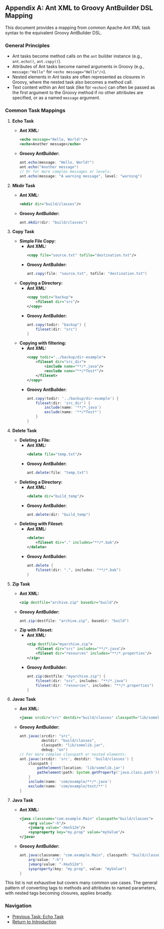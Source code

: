 ## Appendix A: Ant XML to Groovy AntBuilder DSL Mapping

This document provides a mapping from common Apache Ant XML task syntax to the equivalent Groovy AntBuilder DSL.

### General Principles

- Ant tasks become method calls on the `ant` builder instance (e.g., `ant.echo()`, `ant.copy()`).
- Attributes of Ant tasks become named arguments in Groovy (e.g., `message:"Hello"` for `<echo message="Hello"/>`).
- Nested elements in Ant tasks are often represented as closures in Groovy, where the nested task also becomes a method call.
- Text content within an Ant task (like for `<echo>`) can often be passed as the first argument to the Groovy method if no other attributes are specified, or as a named `message` argument.

### Common Task Mappings

1.  **Echo Task**
    *   **Ant XML:**
        ```xml
        <echo message="Hello, World!"/>
        <echo>Another message</echo>
        ```
    *   **Groovy AntBuilder:**
        ```groovy
        ant.echo(message: "Hello, World!")
        ant.echo("Another message")
        // Or for more complex messages or levels:
        ant.echo(message: "A warning message", level: "warning")
        ```

2.  **Mkdir Task**
    *   **Ant XML:**
        ```xml
        <mkdir dir="build/classes"/>
        ```
    *   **Groovy AntBuilder:**
        ```groovy
        ant.mkdir(dir: "build/classes")
        ```

3.  **Copy Task**
    *   **Simple File Copy:**
        *   **Ant XML:**
            ```xml
            <copy file="source.txt" tofile="destination.txt"/>
            ```
        *   **Groovy AntBuilder:**
            ```groovy
            ant.copy(file: "source.txt", tofile: "destination.txt")
            ```
    *   **Copying a Directory:**
        *   **Ant XML:**
            ```xml
            <copy todir="backup">
                <fileset dir="src"/>
            </copy>
            ```
        *   **Groovy AntBuilder:**
            ```groovy
            ant.copy(todir: "backup") {
                fileset(dir: "src")
            }
            ```
    *   **Copying with filtering:**
        *   **Ant XML:**
            ```xml
            <copy todir="../backup/dir-example">
                <fileset dir="src_dir">
                    <include name="**/*.java"/>
                    <exclude name="**/*Test*"/>
                </fileset>
            </copy>
            ```
        *   **Groovy AntBuilder:**
            ```groovy
            ant.copy(todir: '../backup/dir-example') {
                fileset(dir: 'src_dir') {
                    include(name: '**/*.java')
                    exclude(name: '**/*Test*')
                }
            }
            ```

4.  **Delete Task**
    *   **Deleting a File:**
        *   **Ant XML:**
            ```xml
            <delete file="temp.txt"/>
            ```
        *   **Groovy AntBuilder:**
            ```groovy
            ant.delete(file: "temp.txt")
            ```
    *   **Deleting a Directory:**
        *   **Ant XML:**
            ```xml
            <delete dir="build_temp"/>
            ```
        *   **Groovy AntBuilder:**
            ```groovy
            ant.delete(dir: "build_temp")
            ```
    *   **Deleting with Fileset:**
        *   **Ant XML:**
            ```xml
            <delete>
                <fileset dir="." includes="**/*.bak"/>
            </delete>
            ```
        *   **Groovy AntBuilder:**
            ```groovy
            ant.delete {
                fileset(dir: ".", includes: "**/*.bak")
            }
            ```

5.  **Zip Task**
    *   **Ant XML:**
        ```xml
        <zip destfile="archive.zip" basedir="build"/>
        ```
    *   **Groovy AntBuilder:**
        ```groovy
        ant.zip(destfile: "archive.zip", basedir: "build")
        ```
    *   **Zip with Fileset:**
        *   **Ant XML:**
            ```xml
            <zip destfile="myarchive.zip">
                <fileset dir="src" includes="**/*.java"/>
                <fileset dir="resources" includes="**/*.properties"/>
            </zip>
            ```
        *   **Groovy AntBuilder:**
            ```groovy
            ant.zip(destfile: "myarchive.zip") {
                fileset(dir: "src", includes: "**/*.java")
                fileset(dir: "resources", includes: "**/*.properties")
            }
            ```

6.  **Javac Task**
    *   **Ant XML:**
        ```xml
        <javac srcdir="src" destdir="build/classes" classpath="lib/somelib.jar" debug="on"/>
        ```
    *   **Groovy AntBuilder:**
        ```groovy
        ant.javac(srcdir: "src", 
                  destdir: "build/classes", 
                  classpath: "lib/somelib.jar", 
                  debug: "on")
        // For more complex classpath or nested elements:
        ant.javac(srcdir: 'src', destdir: 'build/classes') {
            classpath {
                pathelement(location: 'lib/somelib.jar')
                pathelement(path: System.getProperty('java.class.path'))
            }
            include(name: 'com/example/**/*.java')
            exclude(name: 'com/example/test/**')
        }
        ```

7.  **Java Task**
    *   **Ant XML:**
        ```xml
        <java classname="com.example.Main" classpath="build/classes">
            <arg value="-h"/>
            <jvmarg value="-Xmx512m"/>
            <sysproperty key="my.prop" value="myValue"/>
        </java>
        ```
    *   **Groovy AntBuilder:**
        ```groovy
        ant.java(classname: "com.example.Main", classpath: "build/classes", fork: true) {
            arg(value: "-h")
            jvmarg(value: "-Xmx512m")
            sysproperty(key: "my.prop", value: "myValue")
        }
        ```

This list is not exhaustive but covers many common use cases. The general pattern of converting tags to methods and attributes to named parameters, with nested tags becoming closures, applies broadly.

### Navigation

*   [Previous Task: Echo Task](Echo_Task_Groovy.md)
*   [Return to Introduction](00-Introduction_Groovy_Ant_Manual.md)
